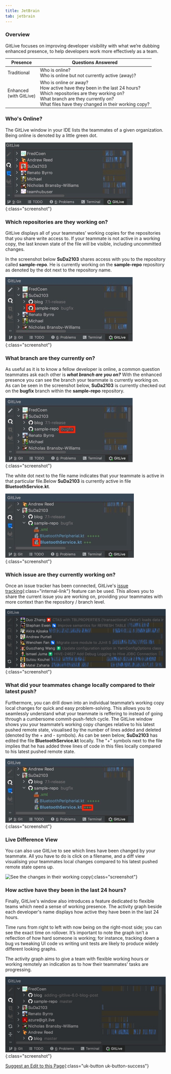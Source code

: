 ```yaml
---
title: JetBrain
tab: jetbrain
---
```


### Overview

GitLive focuses on improving developer visibility with what we’re dubbing enhanced presence, to help developers work more effectively as a team.

<table>
<thead>
<tr>
   <th>Presence</th>
   <th>Questions Answered</th>
  </tr>
</thead>
 <tbody>
  <tr>
   <td>Traditional</td>
   <td>
    Who is online?<br />
    Who is online but not currently active (away)?
   </td>
  </tr>
  <tr>
   <td>Enhanced<br />
    (with GitLive)
   </td>
   <td>
    Who is online or away?<br />
    How active have they been in the last 24 hours?<br />
    Which repositories are they working on?<br />
    What branch are they currently on?<br />
    What files have they changed in their working copy?
   </td>
  </tr>
 </tbody>
</table>

### Who's Online?

The GitLive window in your IDE lists the teammates of a given organization. Being online is denoted by a little green dot.

![See who else is online](/uploads/jetbrains-visibility-online.jpeg "Online Visibility"){:class="screenshot"}

### Which repositories are they working on?

GitLive displays all of your teammates’ working copies for the repositories that you share write access to.  If your teammate is not active in a working copy, the last known state of the file will be visible, including uncommitted changes.

In the screenshot below **SuDa2103** shares access with you to the repository called **sample-repo**. He is currently working on the **sample-repo** repository as denoted by the dot next to the repository name.

![See which repos your teammates are on](/uploads/jetbrains-visibility-repo.jpeg "Which Repo"){:class="screenshot"}

### What branch are they currently on?

As useful as it is to know a fellow developer is online, a common question teammates ask each other is ***what branch are you on?***
With the enhanced presence you can see the branch your teammate is currently working on. As can be seen in the screenshot below,  **SuDa2103** is currently checked out on the **bugfix** branch within the **sample-repo** repository.

![See which branch your teammates are on](/uploads/jetbrains-visibility-branch.jpeg "Which Branch"){:class="screenshot"}

The white dot next to the file name indicates that your teammate is active in that particular file.Below **SuDa2103** is currently active in file **BluetoothService.kt**.

![See which file your teammates are on](/uploads/jetbrains-visibility-file.jpeg "Which File"){:class="screenshot"}

### Which issue are they currently working on?

Once an issue tracker has been connected, GitLive's [issue tracking](/docs/issuetracking/){:class="internal-link"} feature can be used. This allows you to share the current issue you are working on, providing your teammates with more context than the repository / branch level.

![View Issues Others are Working on](/uploads/jetbrains-issue-tracker-visibility.jpg "View Issues Others are Working on"){:class="screenshot"}


### What did your teammates change locally compared to their latest push?

Furthermore, you can drill down into an individual teammate’s working copy local changes for quick and easy problem-solving. This allows you to seamlessly understand what your teammate is reffering to instead of going through a cumbersome commit-push-fetch cycle. The GitLive window shows you your teammate’s working copy changes relative to his latest pushed remote state, visualised by the number of lines added and deleted (denoted by the + and - symbols). As can be seen below, **SuDa2103** has edited the file **BluetoothService.kt** locally. The "+" symbols next to the file implies that he has added three lines of code in this files locally compared to his latest pushed remote state.

![See the changes in their working copy](/uploads/jetbrains-visibility-working-copy.jpeg "Working Copy Changes"){:class="screenshot"}

### Live Difference View

You can also use GitLive to see which lines have been changed by your teammate. All you have to do is click on a filename, and a diff view visualising your teammates local changes compared to his latest pushed remote state opens up.

![See the changes in their working copy](/uploads/jetbrains-diff-view.gif "Diff View"){:class="screenshot"}

### How active have they been in the last 24 hours?

Finally, GitLive's window also introduces a feature dedicated to flexible teams which need a sense of working presence. The activity graph beside each developer's name displays how active they have been in the last 24 hours.

Time runs from right to left with now being on the right-most side; you can see the exact time on rollover.
It’s important to note the graph isn’t a reflection of how hard someone is working; for instance, tracking down a bug vs tweaking UI code vs writing unit tests are likely to produce widely different looking graphs.

The activity graph aims to give a team with flexible working hours or working remotely an indication as to how their teammates' tasks are progressing.

![See how active others have been in the last 24 hrs](/uploads/visibility-activity.jpg "Activity Visibility"){:class="screenshot"}


[Suggest an Edit to this Page](https://github.com/GitLiveApp/GitLive/edit/master/_sections/visibility-jetbrains.md){:class="uk-button uk-button-success"}
